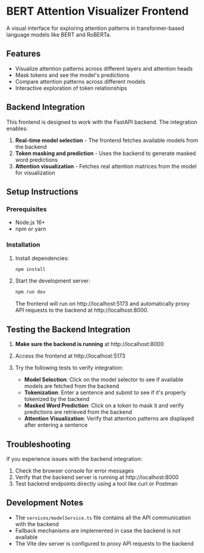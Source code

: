 # BERT Attention Visualizer Frontend

A visual interface for exploring attention patterns in transformer-based language models like BERT and RoBERTa.

## Features

- Visualize attention patterns across different layers and attention heads
- Mask tokens and see the model's predictions
- Compare attention patterns across different models
- Interactive exploration of token relationships

## Backend Integration

This frontend is designed to work with the FastAPI backend. The integration enables:

1. **Real-time model selection** - The frontend fetches available models from the backend
2. **Token masking and prediction** - Uses the backend to generate masked word predictions
3. **Attention visualization** - Fetches real attention matrices from the model for visualization

## Setup Instructions

### Prerequisites

- Node.js 16+
- npm or yarn

### Installation

1. Install dependencies:
   ```bash
   npm install
   ```

2. Start the development server:
   ```bash
   npm run dev
   ```

   The frontend will run on http://localhost:5173 and automatically proxy API requests to the backend at http://localhost:8000.

## Testing the Backend Integration

1. **Make sure the backend is running** at http://localhost:8000
2. Access the frontend at http://localhost:5173
3. Try the following tests to verify integration:

   - **Model Selection**: Click on the model selector to see if available models are fetched from the backend
   - **Tokenization**: Enter a sentence and submit to see if it's properly tokenized by the backend
   - **Masked Word Prediction**: Click on a token to mask it and verify predictions are retrieved from the backend
   - **Attention Visualization**: Verify that attention patterns are displayed after entering a sentence

## Troubleshooting

If you experience issues with the backend integration:

1. Check the browser console for error messages
2. Verify that the backend server is running at http://localhost:8000
3. Test backend endpoints directly using a tool like curl or Postman

## Development Notes

- The `services/modelService.ts` file contains all the API communication with the backend
- Fallback mechanisms are implemented in case the backend is not available
- The Vite dev server is configured to proxy API requests to the backend 